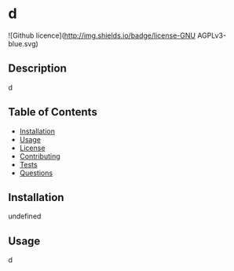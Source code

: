 # d
  ![Github licence](http://img.shields.io/badge/license-GNU AGPLv3-blue.svg)
  
  ## Description 
  d
  ## Table of Contents
  * [Installation](#installation)
  * [Usage](#usage)
  * [License](#license)
  * [Contributing](#contributing)
  * [Tests](#tests)
  * [Questions](#questions)
  
  ## Installation 
  undefined
  ## Usage 
  d

